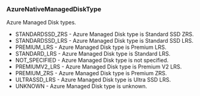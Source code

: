 ### AzureNativeManagedDiskType
Azure Managed Disk types.

- STANDARDSSD_ZRS - Azure Managed Disk type is Standard SSD ZRS.
- STANDARDSSD_LRS - Azure Managed Disk type is Standard SSD LRS.
- PREMIUM_LRS - Azure Managed Disk type is Premium LRS.
- STANDARD_LRS - Azure Managed Disk type is Standard LRS.
- NOT_SPECIFIED - Azure Managed Disk type is not specified.
- PREMIUMV2_LRS - Azure Managed Disk type is Premium V2 LRS.
- PREMIUM_ZRS - Azure Managed Disk type is Premium ZRS.
- ULTRASSD_LRS - Azure Managed Disk type is Ultra SSD LRS.
- UNKNOWN - Azure Managed Disk type is unknown.
